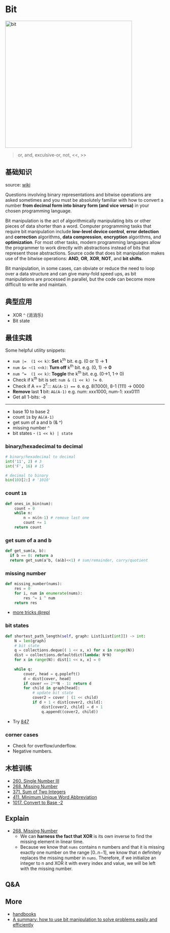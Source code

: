 # Bit 

<img src="https://i.imgur.com/S6s8tb6.png" alt="bit" width="400"/>

> or, and, exculsive-or, not, <<, >>

## 基础知识

source: [wiki](https://www.wikiwand.com/en/Bit_manipulation)

Questions involving binary representations and bitwise operations are asked sometimes and you must be absolutely familiar with how to convert a number **from decimal form into binary form (and vice versa)** in your chosen programming language.

Bit manipulation is the act of algorithmically manipulating bits or other pieces of data shorter than a word. Computer programming tasks that require bit manipulation include **low-level device control**, **error detection** and **correction** algorithms, **data compression**, **encryption** algorithms, and **optimization**. For most other tasks, modern programming languages allow the programmer to work directly with abstractions instead of bits that represent those abstractions. Source code that does bit manipulation makes use of the bitwise operations: **AND**, **OR**, **XOR**, **NOT**, and **bit shifts**.

Bit manipulation, in some cases, can obviate or reduce the need to loop over a data structure and can give many-fold speed ups, as bit manipulations are processed in parallel, but the code can become more difficult to write and maintain.

## 典型应用

- XOR `^` (消消乐)
- Bit state

## 最佳实践

Some helpful utility snippets:

- `num |=  (1 << k)`: **Set** k<sup>th</sup> bit. e.g. (0 or 1) -> **1**
- `num &= ~(1 <<k)`: **Turn off** k<sup>th</sup> bit. e.g. (0, 1) -> **0**
- `num ^=  (1 << k)`: **Toggle** the k<sup>th</sup> bit. e.g. (0->1, 1-> 0)
- Check if k<sup>th</sup> bit is set: `num & (1 << k) != 0`.
- Check if A == 2<sup>?</sup>::: `A&(A-1) == 0`. e.g. 8(1000), 8-1 (111) -> 0000
- **Remove** last **1** bit: `A&(A-1)` e.g. num: xxx1000, num-1: xxx0111
- Get all 1-bits: `~0`

---

- base 10 to base 2 
- count `1`s by `A&(A-1)`
- get sum of a and b (& ^)
- missing number `^`
- bit states - `(1 << k) | state`

### binary/hexadecimal to decimal

``` python
# binary/hexadecimal to decimal 
int('11', 2) # 3
int('F', 16) # 15 

# decimal to binary
bin(10)[2:] # '1010'
```
### count `1`s

``` python 
def ones_in_bin(num):
	count = 0
	while n:
		n = n&(n-1) # remove last one
		count += 1
	return count
```

### get sum of a and b 

``` python
def get_sum(a, b):
  if b == 0: return a 
  return get_sum(a^b, (a&b)<<1) # sum/remainder, carry/quotient
```

### missing number 

``` python
def missing_number(nums):
	res = 0 
	for i, num in enumerate(nums):
		res ^= i ^ num
	return res
```

- [more tricks @repl](https://repl.it/@WillWang42/bit-manipulation)

### bit states

``` python
def shortest_path_length(self, graph: List[List[int]]) -> int:
    N = len(graph)
    # bit state
    q = collections.deque(( 1 << x, x) for x in range(N))
    dist = collections.defaultdict(lambda: N*N)
    for x in range(N): dist[1 << x, x] = 0 
    
    while q:
        cover, head = q.popleft()
        d = dist[cover, head]
        if cover == 2**N - 1: return d
        for child in graph[head]:
        	# update bit state
            cover2 = cover | (1 << child) 
            if d + 1 < dist[cover2, child]:
                dist[cover2, child] = d + 1
                q.append((cover2, child))
```

- Try [847](https://leetcode.com/problems/shortest-path-visiting-all-nodes/)

### corner cases

* Check for overflow/underflow.
* Negative numbers.

## 木桩训练

- [260. Single Number III](https://leetcode.com/problems/single-number-iii/)
- [268. Missing Number](https://leetcode.com/problems/missing-number/)
- [371. Sum of Two Integers](https://leetcode.com/problems/sum-of-two-integers/)
- [411. Minimum Unique Word Abbreviation](https://leetcode.com/problems/minimum-unique-word-abbreviation/)
- [1017. Convert to Base -2](https://leetcode.com/problems/convert-to-base-2/)

## Explain

- [268. Missing Number](https://leetcode.com/problems/missing-number/)
	- We can **harness the fact that XOR** is its own inverse to find the missing element in linear time.
	- Because we know that `nums` contains n numbers and that it is missing exactly one number on the range [0..n−1], we know that *n* definitely replaces the missing number in `nums`. Therefore, if we initialize an integer to n and XOR it with every index and value, we will be left with the missing number. 




## Q&A

## More 

- [handbooks](https://github.com/yangshun/tech-interview-handbook/tree/master/algorithms)
- [A summary: how to use bit manipulation to solve problems easily and efficiently](https://leetcode.com/problems/sum-of-two-integers/discuss/84278/A-summary%3A-how-to-use-bit-manipulation-to-solve-problems-easily-and-efficiently)